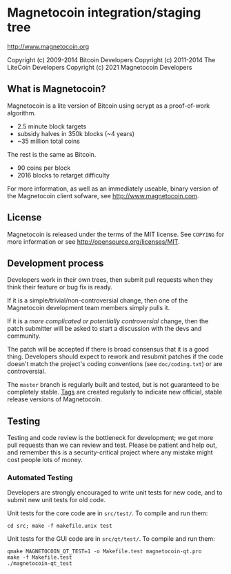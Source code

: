 Magnetocoin integration/staging tree
================================

http://www.magnetocoin.org

Copyright (c) 2009-2014 Bitcoin Developers
Copyright (c) 2011-2014 The LiteCoin Developers
Copyright (c) 2021 Magnetocoin Developers

What is Magnetocoin?
----------------

Magnetocoin is a lite version of Bitcoin using scrypt as a proof-of-work algorithm.
 - 2.5 minute block targets
 - subsidy halves in 350k blocks (~4 years)
 - ~35 million total coins

The rest is the same as Bitcoin.
 - 90 coins per block
 - 2016 blocks to retarget difficulty

For more information, as well as an immediately useable, binary version of
the Magnetocoin client sofware, see http://www.magnetocoin.com.

License
-------

Magnetocoin is released under the terms of the MIT license. See `COPYING` for more
information or see http://opensource.org/licenses/MIT.

Development process
-------------------

Developers work in their own trees, then submit pull requests when they think
their feature or bug fix is ready.

If it is a simple/trivial/non-controversial change, then one of the Magnetocoin
development team members simply pulls it.

If it is a *more complicated or potentially controversial* change, then the patch
submitter will be asked to start a discussion with the devs and community.

The patch will be accepted if there is broad consensus that it is a good thing.
Developers should expect to rework and resubmit patches if the code doesn't
match the project's coding conventions (see `doc/coding.txt`) or are
controversial.

The `master` branch is regularly built and tested, but is not guaranteed to be
completely stable. [Tags](https://github.com/magnetocoin/magnetocoin-core/tags) are created
regularly to indicate new official, stable release versions of Magnetocoin.

Testing
-------

Testing and code review is the bottleneck for development; we get more pull
requests than we can review and test. Please be patient and help out, and
remember this is a security-critical project where any mistake might cost people
lots of money.

### Automated Testing

Developers are strongly encouraged to write unit tests for new code, and to
submit new unit tests for old code.

Unit tests for the core code are in `src/test/`. To compile and run them:

    cd src; make -f makefile.unix test

Unit tests for the GUI code are in `src/qt/test/`. To compile and run them:

    qmake MAGNETOCOIN_QT_TEST=1 -o Makefile.test magnetocoin-qt.pro
    make -f Makefile.test
    ./magnetocoin-qt_test

